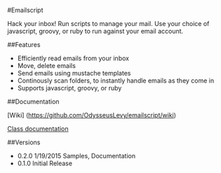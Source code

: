 #Emailscript

Hack your inbox! Run scripts to manage your mail.
Use your choice of javascript, groovy, or ruby to run against your email account.

##Features

* Efficiently read emails from your inbox
* Move, delete emails
* Send emails using mustache templates
* Continously scan folders, to instantly handle emails as they come in
* Supports javascript, groovy, or ruby

##Documentation

[Wiki] (https://github.com/OdysseusLevy/emailscript/wiki)

[Class documentation](http://odysseuslevy.github.io/emailscript/docs/index.html#package)

##Versions

* 0.2.0 1/19/2015 Samples, Documentation
* 0.1.0 Initial Release
